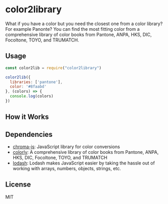 # color2library

What if you have a color but you need the closest one from a color library? For example Panonte?
You can find the most fitting color from a comprehensive library of color books from Pantone, ANPA, HKS, DIC, Focoltone, TOYO, and TRUMATCH.

## Usage

```js
const color2lib = require("color2library")

color2lib({
  libraries: ['pantone'],
  color: '#8faabd'
}, (colors) => {
  console.log(colors)
})
```

## How it Works



## Dependencies

- [chroma-js](https://github.com/gka/chroma.js): JavaScript library for color conversions
- [colorly](https://github.com/jpederson/Colorly/): A comprehensive library of color books from Pantone, ANPA, HKS, DIC, Focoltone, TOYO, and TRUMATCH
- [lodash](https://github.com/lodash/lodash): Lodash makes JavaScript easier by taking the hassle out of working with arrays, numbers, objects, strings, etc.

## License

MIT

